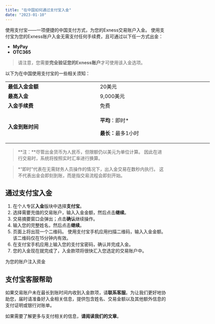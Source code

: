 ```yaml
---
title: "在中国如何通过支付宝入金"
date: "2023-01-10"
---
```


使用支付宝——一项便捷的中国支付方式，为您的Exness交易账户入金。 使用支付宝为您的Exness账户入金无需支付任何手续费，且可通过以下任一方式出金：

- **MyPay**
- **OTC365**

> 请注意，您需要**完全验证您的Exness账户**才可使用该入金选项。

以下为在中国使用支付宝的一些相关须知：

<table style="width: 642px;"><tbody><tr><td class="wysiwyg-text-align-center" style="width: 277.438px;"><strong>最低入金金额</strong></td><td class="wysiwyg-text-align-center" style="width: 341.562px;"><span style="font-weight: 400;">20美元</span></td></tr><tr><td class="wysiwyg-text-align-center" style="width: 277.438px;"><strong>最高入金</strong></td><td class="wysiwyg-text-align-center" style="width: 341.562px;"><span style="font-weight: 400;">9,000美元</span></td></tr><tr><td class="wysiwyg-text-align-center" style="width: 277.438px;"><strong>入金手续费</strong></td><td class="wysiwyg-text-align-center" style="width: 341.562px;">免费</td></tr><tr><td class="wysiwyg-text-align-center" style="width: 277.438px;"><strong>入金到账时间</strong></td><td class="wysiwyg-text-align-center" style="width: 341.562px;"><p><strong>平均</strong>：即时*</p><p><strong>最长：</strong>最多1小时</p></td></tr></tbody></table>

> **注：**尽管出金货币为人民币，但限额仍以美元为单位计算。 因此在进行交易时，系统将按照实时汇率进行换算。

> *“即时”代表在无需财务人员操作的情况下，出入金交易在数秒内执行。 这不代表出金会即刻到账，而是指交易流程会即刻开始。

## **通过支付宝入金**

1. 在个人专区**入金**版块中选择**支付宝**。
2. 选择需要充值的交易账户，输入入金金额，然后点击**继续**。
3. 交易摘要窗口会弹出；点击**确认**继续操作。
4. 输入您的完整姓名，然后点击**继续**。
5. 页面上将出现一个二维码。 使用支付宝手机应用扫描二维码，输入入金金额。 该二维码仅在15分钟内有效。
6. 在支付宝手机应用上输入您的支付宝密码，确认并完成入金。
7. 您的入金现在就完成了，入金款项将很快汇入您选定的交易账户中。

为您的账户注入资金

## **支付宝客服帮助**

如果交易账户未在最长到账时间内收到入金款项，请**联系客服**。为让我们更好地协助您，届时请准备好入金相关信息，提供包含姓名、交易金额以及其他额外信息的支付证明或银行对账单。

如果需要了解更多与支付相关的信息，**请阅读我们的文章**。

